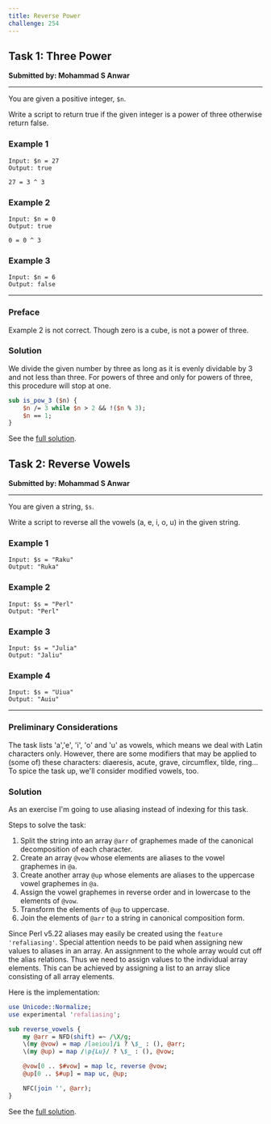 ```yaml
---
title: Reverse Power
challenge: 254
---
```


## Task 1: Three Power
**Submitted by: Mohammad S Anwar**

---
You are given a positive integer, `$n`.

Write a script to return true if the given integer is a power of three otherwise return false.

### Example 1
```
Input: $n = 27
Output: true

27 = 3 ^ 3
```
### Example 2
```
Input: $n = 0
Output: true

0 = 0 ^ 3
```
### Example 3
```
Input: $n = 6
Output: false
```
---
### Preface
Example 2 is not correct.
Though zero is a cube, is not a power of three.
### Solution
We divide the given number by three as long as it is evenly dividable by 3 and not less than three.
For powers of three and only for powers of three, this procedure will stop at one.
```perl
sub is_pow_3 ($n) {
    $n /= 3 while $n > 2 && !($n % 3);
    $n == 1; 
}
```
See the [full solution](https://github.com/manwar/perlweeklychallenge-club/blob/master/challenge-254/jo-37/perl/ch-1.pl).
## Task 2: Reverse Vowels
**Submitted by: Mohammad S Anwar**

---
You are given a string, `$s`.

Write a script to reverse all the vowels (a, e, i, o, u) in the given string.

### Example 1
```
Input: $s = "Raku"
Output: "Ruka"
```
### Example 2
```
Input: $s = "Perl"
Output: "Perl"
```
### Example 3
```
Input: $s = "Julia"
Output: "Jaliu"
```
### Example 4
```
Input: $s = "Uiua"
Output: "Auiu"
```
---
### Preliminary Considerations
The task lists 'a','e', 'i', 'o' and 'u' as vowels, which means we deal with Latin characters only.
However, there are some modifiers that may be applied to (some of) these characters: diaeresis, acute, grave, circumflex, tilde, ring...
To spice the task up, we'll consider modified vowels, too.
### Solution
As an exercise I'm going to use aliasing instead of indexing for this task.

Steps to solve the task:

 1. Split the string into an array `@arr` of graphemes made of the canonical decomposition of each character.
 2. Create an array `@vow` whose elements are aliases to the vowel graphemes in `@a`.
 3. Create another array `@up` whose elements are aliases to the uppercase vowel graphemes in `@a`.
 4. Assign the vowel graphemes in reverse order and in lowercase to the elements of `@vow`.
 5. Transform the elements of `@up` to uppercase.
 6. Join the elements of `@arr` to a string in canonical composition form.

Since Perl v5.22 aliases may easily be created using the `feature 'refaliasing'`.
Special attention needs to be paid when assigning new values to aliases in an array.
An assignment to the whole array would cut off the alias relations.
Thus we need to assign values to the individual array elements.
This can be achieved by assigning a list to an array slice consisting of all array elements.

Here is the implementation:
```perl
use Unicode::Normalize;
use experimental 'refaliasing';

sub reverse_vowels {
    my @arr = NFD(shift) =~ /\X/g;
    \(my @vow) = map /[aeiou]/i ? \$_ : (), @arr;
    \(my @up) = map /\p{Lu}/ ? \$_ : (), @vow;

    @vow[0 .. $#vow] = map lc, reverse @vow;
    @up[0 .. $#up] = map uc, @up;

    NFC(join '', @arr);
}

```
See the [full solution](https://github.com/manwar/perlweeklychallenge-club/blob/master/challenge-254/jo-37/perl/ch-2.pl).
